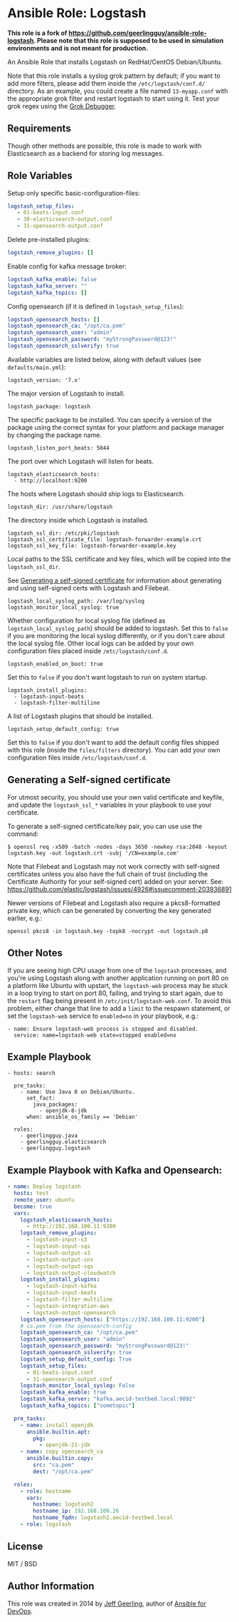 # Ansible Role: Logstash

**This role is a fork of https://github.com/geerlingguy/ansible-role-logstash. Please note that this role is supposed to be used in simulation environments and is not meant for production.**

An Ansible Role that installs Logstash on RedHat/CentOS Debian/Ubuntu.

Note that this role installs a syslog grok pattern by default; if you want to add more filters, please add them inside the `/etc/logstash/conf.d/` directory. As an example, you could create a file named `13-myapp.conf` with the appropriate grok filter and restart logstash to start using it. Test your grok regex using the [Grok Debugger](http://grokdebug.herokuapp.com/).

## Requirements

Though other methods are possible, this role is made to work with Elasticsearch as a backend for storing log messages.

## Role Variables

Setup only specific basic-configuration-files:
```yaml
logstash_setup_files:
   - 01-beats-input.conf
   - 30-elasticsearch-output.conf
   - 31-opensearch-output.conf
```

Delete pre-installed plugins:
```yaml
logstash_remove_plugins: []
```

Enable config for kafka message broker:
```yaml
logstash_kafka_enable: false
logstash_kafka_server: ""
logstash_kafka_topics: []
```

Config opensearch (if it is defined in `logstash_setup_files`):
```yaml
logstash_opensearch_hosts: []
logstash_opensearch_ca: "/opt/ca.pem"
logstash_opensearch_user: "admin"
logstash_opensearch_password: "myStrongPassword@123!"
logstash_opensearch_sslverify: true
```

Available variables are listed below, along with default values (see `defaults/main.yml`):

    logstash_version: '7.x'

The major version of Logstash to install.

    logstash_package: logstash

The specific package to be installed. You can specify a version of the package using the correct syntax for your platform and package manager by changing the package name.

    logstash_listen_port_beats: 5044

The port over which Logstash will listen for beats.

    logstash_elasticsearch_hosts:
      - http://localhost:9200

The hosts where Logstash should ship logs to Elasticsearch.

    logstash_dir: /usr/share/logstash

The directory inside which Logstash is installed.

    logstash_ssl_dir: /etc/pki/logstash
    logstash_ssl_certificate_file: logstash-forwarder-example.crt
    logstash_ssl_key_file: logstash-forwarder-example.key

Local paths to the SSL certificate and key files, which will be copied into the `logstash_ssl_dir`.

See [Generating a self-signed certificate](#generating-a-self-signed-certificate) for information about generating and using self-signed certs with Logstash and Filebeat.

    logstash_local_syslog_path: /var/log/syslog
    logstash_monitor_local_syslog: true

Whether configuration for local syslog file (defined as `logstash_local_syslog_path`) should be added to logstash. Set this to `false` if you are monitoring the local syslog differently, or if you don't care about the local syslog file. Other local logs can be added by your own configuration files placed inside `/etc/logstash/conf.d`.

    logstash_enabled_on_boot: true

Set this to `false` if you don't want logstash to run on system startup.

    logstash_install_plugins:
      - logstash-input-beats
      - logstash-filter-multiline

A list of Logstash plugins that should be installed.

    logstash_setup_default_config: true

Set this to `false` if you don't want to add the default config files shipped with this role (inside the `files/filters` directory). You can add your own configuration files inside `/etc/logstash/conf.d`.

## Generating a Self-signed certificate

For utmost security, you should use your own valid certificate and keyfile, and update the `logstash_ssl_*` variables in your playbook to use your certificate.

To generate a self-signed certificate/key pair, you can use use the command:

    $ openssl req -x509 -batch -nodes -days 3650 -newkey rsa:2048 -keyout logstash.key -out logstash.crt -subj '/CN=example.com'

Note that Filebeat and Logstash may not work correctly with self-signed certificates unless you also have the full chain of trust (including the Certificate Authority for your self-signed cert) added on your server. See: https://github.com/elastic/logstash/issues/4926#issuecomment-203936891

Newer versions of Filebeat and Logstash also require a pkcs8-formatted private key, which can be generated by converting the key generated earlier, e.g.:

    openssl pkcs8 -in logstash.key -topk8 -nocrypt -out logstash.p8

## Other Notes

If you are seeing high CPU usage from one of the `logstash` processes, and you're using Logstash along with another application running on port 80 on a platform like Ubuntu with upstart, the `logstash-web` process may be stuck in a loop trying to start on port 80, failing, and trying to start again, due to the `restart` flag being present in `/etc/init/logstash-web.conf`. To avoid this problem, either change that line to add a `limit` to the respawn statement, or set the `logstash-web` service to `enabled=no` in your playbook, e.g.:

    - name: Ensure logstash-web process is stopped and disabled.
      service: name=logstash-web state=stopped enabled=no

## Example Playbook

    - hosts: search
    
      pre_tasks:
        - name: Use Java 8 on Debian/Ubuntu.
          set_fact:
            java_packages:
              - openjdk-8-jdk
          when: ansible_os_family == 'Debian'
    
      roles:
        - geerlingguy.java
        - geerlingguy.elasticsearch
        - geerlingguy.logstash

## Example Playbook with Kafka and Opensearch:

```yaml
- name: Deploy logstash
  hosts: test
  remote_user: ubuntu
  become: true
  vars:
    logstash_elasticsearch_hosts:
      - http://192.168.100.11:9200
    logstash_remove_plugins:
      - logstash-input-s3
      - logstash-input-sqs
      - logstash-output-s3
      - logstash-output-sns
      - logstash-output-sqs
      - logstash-output-cloudwatch
    logstash_install_plugins:
      - logstash-input-kafka
      - logstash-input-beats
      - logstash-filter-multiline
      - logstash-integration-aws
      - logstash-output-opensearch
    logstash_opensearch_hosts: ["https://192.168.100.11:9200"]
    # ca.pem from the opensearch-config
    logstash_opensearch_ca: "/opt/ca.pem"
    logstash_opensearch_user: "admin"
    logstash_opensearch_password: "myStrongPassword@123!"
    logstash_opensearch_sslverify: true
    logstash_setup_default_config: True
    logstash_setup_files:
      - 01-beats-input.conf
      - 31-opensearch-output.conf
    logstash_monitor_local_syslog: False
    logstash_kafka_enable: true
    logstash_kafka_server: "kafka.aecid-testbed.local:9092"
    logstash_kafka_topics: ["sometopic"]

  pre_tasks:
    - name: install openjdk
      ansible.builtin.apt:
        pkg:
          - openjdk-21-jdk
    - name: copy opensearch_ca
      ansible.builtin.copy:
        src: "ca.pem"
        dest: "/opt/ca.pem"

  roles:
    - role: hostname
      vars:
        hostname: logstash2
        hostname_ip: 192.168.100.26
        hostname_fqdn: logstash2.aecid-testbed.local
    - role: logstash
```

## License

MIT / BSD

## Author Information

This role was created in 2014 by [Jeff Geerling](https://www.jeffgeerling.com/), author of [Ansible for DevOps](https://www.ansiblefordevops.com/).
